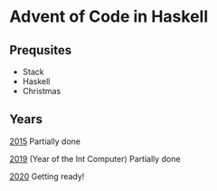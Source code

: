 # Advent of Code in Haskell

## Prequsites

- Stack
- Haskell
- Christmas

## Years

[2015](2015)
Partially done

[2019](2019) (Year of the Int Computer)
Partially done

[2020](2020)
Getting ready!
